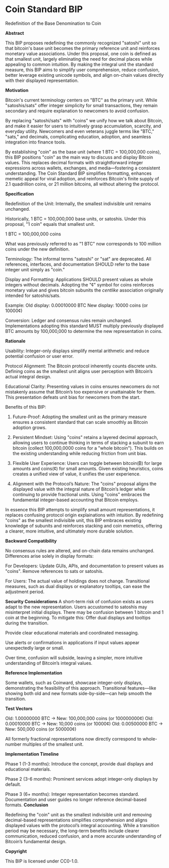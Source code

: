 # Coin Standard BIP

Redefinition of the Base Denomination to Coin

**Abstract**

This BIP proposes redefining the commonly recognized "satoshi" unit so that bitcoin's base unit becomes the primary reference unit and reinforces monetary value associations. Under this proposal, one coin is defined as that smallest unit, largely eliminating the need for decimal places while appealing to common intuition. By making the integral unit the standard measure, this BIP aims to simplify user comprehension, reduce confusion, better leverage existing unicode symbols, and align on-chain values directly with their displayed representation.

**Motivation**

Bitcoin's current terminology centers on "BTC" as the primary unit. While "satoshis/sats" offer integer simplicity for small transactions, they remain secondary and require explanation to newcomers to avoid confusion.

By replacing "satoshi/sats" with "coins" we unify how we talk about Bitcoin, and make it easier for users to intuitively grasp accumulation, scarcity, and everyday utility. Newcomers and even veterans juggle terms like "BTC," "sats," and decimals, complicating education, adoption, and seamless integration into finance tools.

By establishing "coin" as the base unit (where 1 BTC = 100,000,000 coins), this BIP positions "coin" as the main way to discuss and display Bitcoin values. This replaces decimal formats with straightforward integer expressions across wallets, exchanges, and media—fostering a consistent understanding. The Coin Standard BIP simplifies formatting, enhances memetic appeal for viral adoption, and reinforces Bitcoin's finite supply of 2.1 quadrillion coins, or 21 million bitcoins, all without altering the protocol.

**Specification**

Redefinition of the Unit:
Internally, the smallest indivisible unit remains unchanged.

Historically, 1 BTC = 100,000,000 base units, or satoshis. Under this proposal, "1 coin" equals that smallest unit.

1 BTC = 100,000,000 coins

What was previously referred to as "1 BTC" now corresponds to 100 million coins under the new definition.

Terminology:
The informal terms "satoshi" or "sat" are deprecated.
All references, interfaces, and documentation SHOULD refer to the base integer unit simply as "coin."

Display and Formatting:
Applications SHOULD present values as whole integers without decimals.
Adopting the "¢" symbol for coins reinforces monetary value and gives bitcoin subunits the _centlike_ association originally intended for satoshis/sats.

Example:
Old display: 0.00010000 BTC
New display: 10000 coins (or 10000¢)

Conversion:
Ledger and consensus rules remain unchanged.
Implementations adopting this standard MUST multiply previously displayed BTC amounts by 100,000,000 to determine the new representation in coins.

**Rationale**

Usability:
Integer-only displays simplify mental arithmetic and reduce potential confusion or user error.

Protocol Alignment:
The Bitcoin protocol inherently counts discrete units. Defining coins as the smallest unit aligns user perception with Bitcoin’s actual integral design.

Educational Clarity:
Presenting values in coins ensures newcomers do not mistakenly assume that Bitcoin’s too expensive or unattainable for them. This presentation defeats unit bias for newcomers from the start. 

Benefits of this BIP:

1. Future-Proof:
Adopting the smallest unit as the primary measure ensures a consistent standard that can scale smoothly as Bitcoin adoption grows.

2. Persistent Mindset:
Using "coins" retains a layered decimal approach, allowing users to continue thinking in terms of stacking a subunit to earn bitcoin (collect 100,000,0000 coins for a "whole bitcoin"). This builds on the existing understanding while reducing friction from unit bias.

3. Flexible User Experience:
Users can toggle between bitcoin(₿) for large amounts and coins(¢) for small amounts. Given existing heuristics, coins creates a unified view of value, it unifies the user experience.

4. Alignment with the Protocol’s Nature:
The "coins" proposal aligns the displayed value with the integral nature of Bitcoin’s ledger while continuing to provide fractional units. Using "coins" embraces the fundamental integer-based accounting that Bitcoin employs.

In essence this BIP attempts to simplify small amount representations, it replaces confusing protocol origin explainations with intuition. By redefining "coins" as the smallest indivisible unit, this BIP embraces existing knowledge of subunits and reinforces stacking and coin memetics, offering a clearer, more intuitive, and ultimately more durable solution.

**Backward Compatibility**

No consensus rules are altered, and on-chain data remains unchanged. Differences arise solely in display formats:

For Developers:
Update GUIs, APIs, and documentation to present values as "coins". Remove references to sats or satoshis.

For Users:
The actual value of holdings does not change. Transitional measures, such as dual displays or explanatory tooltips, can ease the adjustment period.

**Security Considerations**
A short-term risk of confusion exists as users adapt to the new representation. Users accustomed to satoshis may misinterpret initial displays. There may be confusion between 1 bitcoin and 1 coin at the beginning. To mitigate this:
Offer dual displays and tooltips during the transition.

Provide clear educational materials and coordinated messaging.

Use alerts or confirmations in applications if input values appear unexpectedly large or small.

Over time, confusion will subside, leaving a simpler, more intuitive understanding of Bitcoin’s integral values.

**Reference Implementation**

Some wallets, such as Coinward, showcase integer-only displays, demonstrating the feasibility of this approach. Transitional features—like showing both old and new formats side-by-side—can help smooth the transition.

**Test Vectors**

Old: 1.00000000 BTC → New: 100,000,000 coins (or 100000000¢)
Old: 0.00010000 BTC → New: 10,000 coins (or 10000¢)
Old: 0.00500000 BTC → New: 500,000 coins (or 500000¢)

All formerly fractional representations now directly correspond to whole-number multiples of the smallest unit.

**Implementation Timeline**

Phase 1 (1-3 months): Introduce the concept, provide dual displays and educational materials.

Phase 2 (3-6 months): Prominent services adopt integer-only displays by default.

Phase 3 (6+ months): Integer representation becomes standard. Documentation and user guides no longer reference decimal-based formats.
**Conclusion**

Redefining the "coin" unit as the smallest indivisible unit and removing decimal-based representations simplifies comprehension and aligns displayed values with the protocol’s integral accounting. While a transition period may be necessary, the long-term benefits include clearer communication, reduced confusion, and a more accurate understanding of Bitcoin’s fundamental design.

**Copyright**

This BIP is licensed under CC0-1.0.
